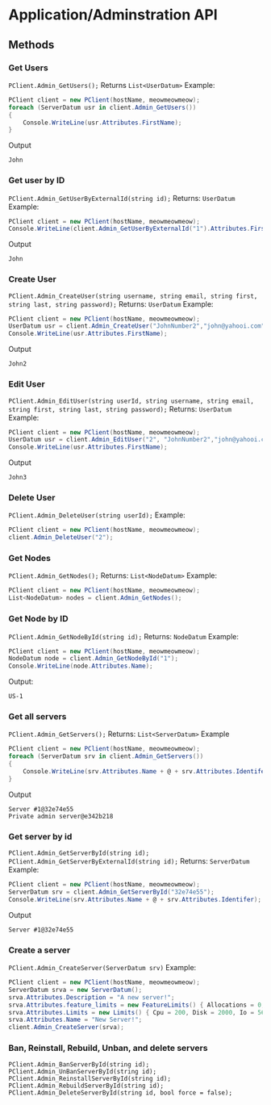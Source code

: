 # Application/Adminstration API

## Methods
### Get Users
`PClient.Admin_GetUsers();`
Returns
`List<UserDatum>`
Example:
```csharp
PClient client = new PClient(hostName, meowmeowmeow);
foreach (ServerDatum usr in client.Admin_GetUsers())
{
    Console.WriteLine(usr.Attributes.FirstName);
}
```
Output
```
John
```
### Get user by ID
`PClient.Admin_GetUserByExternalId(string id);`
Returns:
`UserDatum`
Example:
```csharp
PClient client = new PClient(hostName, meowmeowmeow);
Console.WriteLine(client.Admin_GetUserByExternalId("1").Attributes.FirstName);
```
Output
```
John
```
### Create User
`PClient.Admin_CreateUser(string username, string email, string first, string last, string password);`
Returns:
`UserDatum`
Example:
```csharp
PClient client = new PClient(hostName, meowmeowmeow);
UserDatum usr = client.Admin_CreateUser("JohnNumber2","john@yahooi.com", "John2", "Kol", "VerySecurePassword!");
Console.WriteLine(usr.Attributes.FirstName);
```
Output
```
John2
```
### Edit User
`PClient.Admin_EditUser(string userId, string username, string email, string first, string last, string password);`
Returns:
`UserDatum`
Example:
```csharp
PClient client = new PClient(hostName, meowmeowmeow);
UserDatum usr = client.Admin_EditUser("2", "JohnNumber2","john@yahooi.com", "John3", "Kol", "VerySecurePassword!");
Console.WriteLine(usr.Attributes.FirstName);
```
Output
```
John3
```
### Delete User
`PClient.Admin_DeleteUser(string userId);`
Example:
```csharp
PClient client = new PClient(hostName, meowmeowmeow);
client.Admin_DeleteUser("2");
```
### Get Nodes
`PClient.Admin_GetNodes();`
Returns:
`List<NodeDatum>`
Example:
```csharp
PClient client = new PClient(hostName, meowmeowmeow);
List<NodeDatum> nodes = client.Admin_GetNodes();
```
### Get Node by ID
`PClient.Admin_GetNodeById(string id);`
Returns:
`NodeDatum`
Example:
```csharp
PClient client = new PClient(hostName, meowmeowmeow);
NodeDatum node = client.Admin_GetNodeById("1");
Console.WriteLine(node.Attributes.Name);
```
Output:
```
US-1
```
### Get all servers
`PClient.Admin_GetServers();`
Returns:
`List<ServerDatum>`
Example
```csharp
PClient client = new PClient(hostName, meowmeowmeow);
foreach (ServerDatum srv in client.Admin_GetServers())
{
    Console.WriteLine(srv.Attributes.Name + @ + srv.Attributes.Identifer);
}
```
Output
```
Server #1@32e74e55
Private admin server@e342b218
```
### Get server by id
`PClient.Admin_GetServerById(string id);`
`PClient.Admin_GetServerByExternalId(string id);`
Returns:
`ServerDatum`
Example:
```csharp
PClient client = new PClient(hostName, meowmeowmeow);
ServerDatum srv = client.Admin_GetServerById("32e74e55");
Console.WriteLine(srv.Attributes.Name + @ + srv.Attributes.Identifer);
```
Output
```
Server #1@32e74e55
```
### Create a server
`PClient.Admin_CreateServer(ServerDatum srv)`
Example:
```csharp
PClient client = new PClient(hostName, meowmeowmeow);
ServerDatum srva = new ServerDatum();
srva.Attributes.Description = "A new server!";
srva.Attributes.feature_limits = new FeatureLimits() { Allocations = 0, Databases = 0 };
srva.Attributes.Limits = new Limits() { Cpu = 200, Disk = 2000, Io = 56, Memory = 2048 };
srva.Attributes.Name = "New Server!";
client.Admin_CreateServer(srva);
```
### Ban, Reinstall, Rebuild, Unban, and delete servers
`PClient.Admin_BanServerById(string id);`
`PClient.Admin_UnBanServerById(string id);`
`PClient.Admin_ReinstallServerById(string id);`
`PClient.Admin_RebuildServerById(string id);`
`PClient.Admin_DeleteServerById(string id, bool force = false);`
